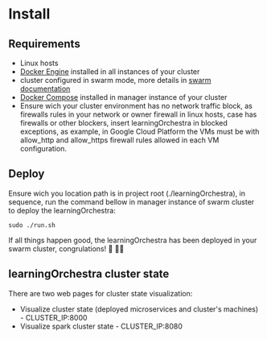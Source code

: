 # Install

## Requirements

* Linux hosts
* [Docker Engine](https://docs.docker.com/engine/install/) installed in all instances of your cluster
* cluster configured in swarm mode, more details in [swarm documentation](https://docs.docker.com/engine/swarm/swarm-tutorial/create-swarm/)
* [Docker Compose](https://docs.docker.com/compose/install/) installed in manager instance of your cluster
* Ensure wich your cluster environment has no network traffic block, as firewalls rules in your network or owner firewall in linux hosts, case has firewalls or other blockers, insert learningOrchestra in blocked exceptions, as example, in Google Cloud Platform the VMs must be with allow_http and allow_https firewall rules allowed in each VM configuration.

## Deploy

Ensure wich you location path is in project root (./learningOrchestra), in sequence, run the command bellow in manager instance of swarm cluster to deploy the learningOrchestra:
```
sudo ./run.sh
```
If all things happen good, the learningOrchestra has been deployed in your swarm cluster, congrulations! 🥳 👏👏

## learningOrchestra cluster state
There are two web pages for cluster state visualization:

* Visualize cluster state (deployed microservices and cluster's machines) - CLUSTER_IP:8000
* Visualize spark cluster state - CLUSTER_IP:8080

